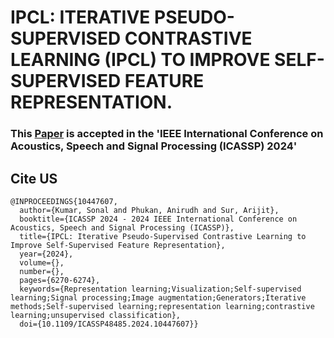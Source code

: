 # IPCL: ITERATIVE PSEUDO-SUPERVISED CONTRASTIVE LEARNING (IPCL) TO IMPROVE SELF-SUPERVISED FEATURE REPRESENTATION.
### This [Paper]() is accepted in the 'IEEE International Conference on Acoustics, Speech and Signal Processing (ICASSP) 2024'

## Cite US
```
@INPROCEEDINGS{10447607,
  author={Kumar, Sonal and Phukan, Anirudh and Sur, Arijit},
  booktitle={ICASSP 2024 - 2024 IEEE International Conference on Acoustics, Speech and Signal Processing (ICASSP)}, 
  title={IPCL: Iterative Pseudo-Supervised Contrastive Learning to Improve Self-Supervised Feature Representation}, 
  year={2024},
  volume={},
  number={},
  pages={6270-6274},
  keywords={Representation learning;Visualization;Self-supervised learning;Signal processing;Image augmentation;Generators;Iterative methods;Self-supervised learning;representation learning;contrastive learning;unsupervised classification},
  doi={10.1109/ICASSP48485.2024.10447607}}
```
